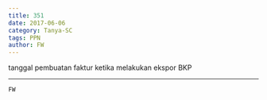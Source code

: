 ```yaml
---
title: 351
date: 2017-06-06
category: Tanya-SC
tags: PPN
author: FW
---
```


tanggal pembuatan faktur ketika melakukan ekspor BKP

---



`FW`
